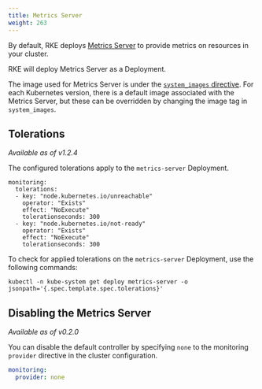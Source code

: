 ```yaml
---
title: Metrics Server
weight: 263
---
```


By default, RKE deploys [Metrics Server](https://github.com/kubernetes-incubator/metrics-server) to provide metrics on resources in your cluster.

RKE will deploy Metrics Server as a Deployment.

The image used for Metrics Server is under the [`system_images` directive]({{<baseurl>}}/rke/latest/en/config-options/system-images/). For each Kubernetes version, there is a default image associated with the Metrics Server, but these can be overridden by changing the image tag in `system_images`.

## Tolerations

_Available as of v1.2.4_

The configured tolerations apply to the `metrics-server` Deployment.

```
monitoring:
  tolerations:
  - key: "node.kubernetes.io/unreachable"
    operator: "Exists"
    effect: "NoExecute"
    tolerationseconds: 300
  - key: "node.kubernetes.io/not-ready"
    operator: "Exists"
    effect: "NoExecute"
    tolerationseconds: 300
```

To check for applied tolerations on the `metrics-server` Deployment, use the following commands:

```
kubectl -n kube-system get deploy metrics-server -o jsonpath='{.spec.template.spec.tolerations}'
```

## Disabling the Metrics Server

_Available as of v0.2.0_

You can disable the default controller by specifying `none` to the monitoring `provider` directive in the cluster configuration.

```yaml
monitoring:
  provider: none
```

